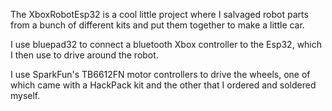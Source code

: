 The XboxRobotEsp32 is a cool little project where I salvaged robot parts from a bunch of different kits and put them together to make a little car.

I use bluepad32 to connect a bluetooth Xbox controller to the Esp32, which I then use to drive around the robot.

I use SparkFun's TB6612FN motor controllers to drive the wheels, one of which came with a HackPack kit and the other that I ordered and soldered myself.
